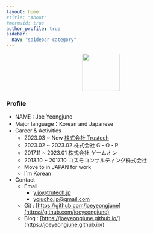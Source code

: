 ```yaml
---
layout: home
#title: "About"
#mermaid: true
author_profile: true
sidebar:
  nav: "saidebar-category"
---
```


<!-- ![itsme](../assets/img/JoeYeongjun03.PNG){: width="100" height="100"}{: .center} -->
<center><img src="../assets/img/JoeYeongjun03.PNG" width="100" height="100"></center>

### Profile

- NAME : Joe Yeongjune
- Major language：Korean and Japanese
- Career & Activities
  - 2023.03 ~ Now [株式会社 Trustech](https://trustech.jp/)
  - 2023.02 ~ 2023.02 株式会社 G・O・P
  - 2017.11 ~ 2023.01 株式会社 ゲームオン
  - 2013.10 ~ 2017.10 コスモコンサルティング株式会社
  - Move to in JAPAN for work
  - I`m Korean
- Contact
  - Email
    - y.jo@trutech.jp
    - yojucho.jp@gmail.com
  - Git : [https://github.com/joeyeongjune](https://github.com/joeyeongjune)
  - Blog : [https://joeyeongjune.github.io/](https://joeyeongjune.github.io/)
